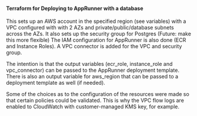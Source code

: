 #### Terraform for Deploying to AppRunner with a database

This sets up an AWS account in the specified region (see variables) with a VPC configured with with 2 AZs and private/public/database subnets across the AZs.
It also sets up the security group for Postgres (Future: make this more flexible)
The IAM configuration for AppRunner is also done (ECR and Instance Roles). 
A VPC connector is added for the VPC and security group.

The intention is that the output variables (ecr_role, instance_role and vpc_connector) can
be passed to the AppRunner deployment template. There is also an output variable for
aws_region that can be passed to a deployment template as well (if needed).

Some of the choices as to the configuration of the resources were made so that certain
policies could be validated. This is why the VPC flow logs are enabled to CloudWatch with
customer-managed KMS key, for example.
